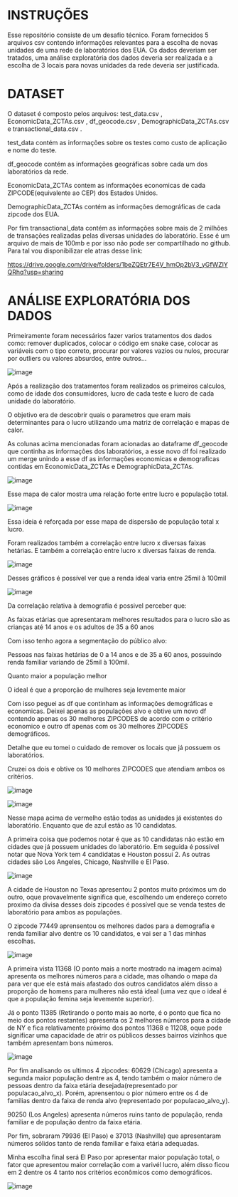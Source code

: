 # INSTRUÇÕES

Esse repositório consiste de um desafio técnico. Foram fornecidos 5 arquivos csv contendo informações relevantes para a escolha de novas unidades de uma rede de laboratórios dos EUA.
Os dados deveriam ser tratados, uma análise exploratória dos dados deveria ser realizada e a escolha de 3 locais para novas unidades da rede deveria ser justificada.

# DATASET

O dataset é composto pelos arquivos: test_data.csv , EconomicData_ZCTAs.csv , df_geocode.csv , DemographicData_ZCTAs.csv e transactional_data.csv .

test_data contém as informações sobre os testes como custo de aplicação e nome do teste.

df_geocode contém as informações geográficas sobre cada um dos laboratórios da rede.

EconomicData_ZCTAs contem as informações economicas de cada ZIPCODE(equivalente ao CEP) dos Estados Unidos.

DemographicData_ZCTAs contém as informações demográficas de cada zipcode dos EUA.

Por fim transactional_data contém as informações sobre mais de 2 milhões de transações realizadas pelas diversas unidades do laboratório.
Esse é um arquivo de mais de 100mb e por isso não pode ser compartilhado no github. Para tal vou disponibilizar ele atras desse link:

https://drive.google.com/drive/folders/1beZQEtr7E4V_hmOp2bV3_yGfWZlYQRhq?usp=sharing

# ANÁLISE EXPLORATÓRIA DOS DADOS

Primeiramente foram necessários fazer varios tratamentos dos dados como: remover duplicados, colocar o código em snake case, colocar as variáveis com o tipo correto, procurar por valores vazios ou nulos, procurar por outliers ou valores absurdos, entre outros...

![image](https://github.com/RafaelGuisso/AED_elogroup/assets/108840079/1af8aa48-8715-4fb9-a9af-db91b4704ae4)

Após a realização dos tratamentos foram realizados os primeiros calculos, como de idade dos consumidores, lucro de cada teste e lucro de cada unidade do laboratório.

O objetivo era de descobrir quais o parametros que eram mais determinantes para o lucro utilizando uma matriz de correlação e mapas de calor.

As colunas acima mencionadas foram acionadas ao dataframe df_geocode que continha as informações dos laboratórios, a esse novo df foi realizado um merge unindo a esse df as informações economicas e demograficas contidas em  EconomicData_ZCTAs e DemographicData_ZCTAs.

![image](https://github.com/RafaelGuisso/AED_elogroup/assets/108840079/a37cd410-e957-4bff-a4cc-e5042b980129)

Esse mapa de calor mostra uma relação forte entre lucro e população total.

![image](https://github.com/RafaelGuisso/AED_elogroup/assets/108840079/91b84c11-1215-44b9-9e30-6ab8138362d2)

Essa ideia é reforçada por esse mapa de dispersão de população total x lucro.

Foram realizados também a correlação entre lucro x diversas faixas hetárias. E também a correlação entre lucro x diversas faixas de renda.

![image](https://github.com/RafaelGuisso/AED_elogroup/assets/108840079/3fc3748b-7d3e-4c8a-87e7-a30f89bd980a)

Desses gráficos é possível ver que a renda ideal varia entre 25mil à 100mil

![image](https://github.com/RafaelGuisso/AED_elogroup/assets/108840079/9485de5a-d54d-4c6f-9102-de21b8d38334)

Da correlação relativa à demografia é possivel perceber que:

As faixas etárias que apresentaram melhores resultados para o lucro são as crianças até 14 anos e os adultos de 35 a 60 anos

Com isso tenho agora a segmentação do público alvo:

Pessoas nas faixas hetárias de 0 a 14 anos e de 35 a 60 anos, possuindo renda familiar variando de 25mil à 100mil.

Quanto maior a população melhor

O ideal é que a proporção de mulheres seja levemente maior

Com isso peguei as df que continham as informações demográficas e economicas. Deixei apenas as populações alvo e obtive um novo df contendo apenas os 30 melhores ZIPCODES de acordo com o critério economico e outro df apenas com os 30 melhores ZIPCODES demográficos.

Detalhe que eu tomei o cuidado de remover os locais que já possuem os laboratórios.

Cruzei os dois e obtive os 10 melhores ZIPCODES que atendiam ambos os critérios.

![image](https://github.com/RafaelGuisso/AED_elogroup/assets/108840079/5c85437b-f244-44bc-bbad-1c45fc4d5657)


![image](https://github.com/RafaelGuisso/AED_elogroup/assets/108840079/dfa7d8f8-edb5-423f-83aa-366a8bf0527d)

Nesse mapa acima de vermelho estão todas as unidades já existentes do laboratório.
Enquanto que de azul estão as 10 candidatas.

A primeira coisa que podemos notar é que as 10 candidatas não estão em cidades que já possuem unidades do laboratório. Em seguida é possível notar que Nova York tem 4 candidatas e Houston possui 2. As outras cidades são Los Angeles, Chicago, Nashville e El Paso.

![image](https://github.com/RafaelGuisso/AED_elogroup/assets/108840079/d90ca340-a1f2-4a8b-847a-00548954a063)

A cidade de Houston no Texas apresentou 2 pontos muito próximos um do outro, oque provavelmente significa que, escolhendo um endereço correto proximo da divisa desses dois zipcodes é possível que se venda testes de laboratório para ambos as populações.

O zipcode 77449 aprensentou os melhores dados para a demografia e renda familiar alvo dentre os 10 candidatos, e vai ser a 1 das minhas escolhas.

![image](https://github.com/RafaelGuisso/AED_elogroup/assets/108840079/2b5ca786-9cee-4006-97ba-ef6bb8f323ce)

A primeira vista 11368 (O ponto mais a norte mostrado na imagem acima) apresenta os melhores números para a cidade, mas olhando o mapa da para ver que ele está mais afastado dos outros candidatos além disso a proporção de homens para mulheres não está ideal (uma vez que o ideal é que a população femina seja levemente superior).

Já o ponto 11385 (Retirando o ponto mais ao norte, é o ponto que fica no meio dos pontos restantes) apresenta os 2 melhores números para a cidade de NY e fica relativamente próximo dos pontos 11368 e 11208, oque pode significar uma capacidade de atrir os públicos desses bairros vizinhos que também apresentam bons números.

![image](https://github.com/RafaelGuisso/AED_elogroup/assets/108840079/a81f1dd0-134f-40d8-9f8c-5d11aa43c1e4)

Por fim analisando os ultimos 4 zipcodes:
60629 (Chicago) apresenta a segunda maior população dentre as 4, tendo também o maior número de pessoas dentro da faixa etária desejada(representado por populacao_alvo_x).
Porém, aprensentou o pior número entre os 4 de familias dentro da faixa de renda alvo (representado por populacao_alvo_y).

90250 (Los Angeles) apresenta números ruins tanto de população, renda familiar e de população dentro da faixa etária.

Por fim, sobraram 79936 (El Paso) e 37013 (Nashville) que apresentaram números sólidos tanto de renda familiar e faixa etária adequadas.

Minha escolha final será El Paso por apresentar maior população total, o fator que apresentou maior correlação com a varivél lucro, além disso ficou em 2 dentre os 4 tanto nos critérios econômicos como demográficos.

![image](https://github.com/RafaelGuisso/AED_elogroup/assets/108840079/e93f1a25-a8be-431b-8a92-f4285b7f57d4)




